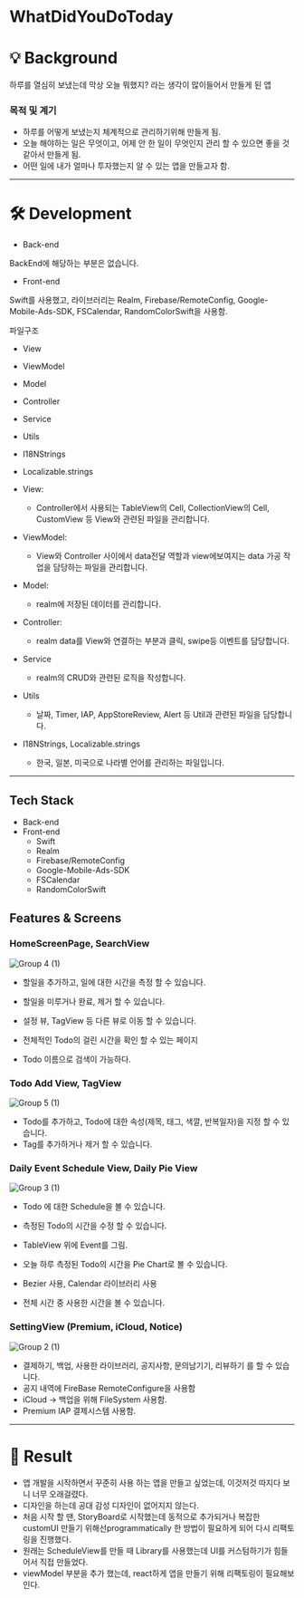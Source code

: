 # WhatDidYouDoToday

# **💡 Background**

하루를 열심히 보냈는데 막상 오늘 뭐했지? 라는 생각이 많이들어서 만들게 된 앱

### **목적 및 계기**

- 하루를 어떻게 보냈는지 체계적으로 관리하기위해 만들게 됨.
- 오늘 해야하는 일은 무엇이고, 어제 안 한 일이 무엇인지 관리 할 수 있으면 좋을 것 같아서 만들게 됨.
- 어떤 일에 내가 얼마나 투자했는지 알 수 있는 앱을 만들고자 함.

---

# **🛠 Development**

- Back-end

BackEnd에 해당하는 부분은 없습니다.

- Front-end

Swift를 사용했고, 라이브러리는 Realm, Firebase/RemoteConfig, Google-Mobile-Ads-SDK,  FSCalendar, RandomColorSwift을 사용함.

파일구조

 - View 
 - ViewModel 
 - Model 
 - Controller 
 - Service
 - Utils 
 - I18NStrings 
 - Localizable.strings

- View:
    - Controller에서 사용되는 TableView의 Cell, CollectionView의 Cell, CustomView 등 View와 관련된 파일을 관리합니다.
- ViewModel:
    - View와 Controller 사이에서 data전달 역할과 view에보여지는 data 가공 작업을 담당하는 파일을 관리합니다.
- Model:
    - realm에 저장된 데이터를 관리합니다.
- Controller:
    - realm data를 View와 연결하는 부분과 클릭, swipe등 이벤트를 담당합니다.
- Service
    - realm의 CRUD와 관련된 로직을 작성합니다.
- Utils
    - 날짜, Timer, IAP, AppStoreReview, Alert 등 Util과 관련된 파일을 담당합니다.
- I18NStrings, Localizable.strings
    - 한국, 일본, 미국으로 나라별 언어를 관리하는 파일입니다.

---

## **Tech Stack**

- Back-end
- Front-end
    - Swift
    - Realm
    - Firebase/RemoteConfig
    - Google-Mobile-Ads-SDK
    - FSCalendar
    - RandomColorSwift

## **Features & Screens**

### HomeScreen**Page, SearchView**

![Group 4 (1)](https://user-images.githubusercontent.com/45157159/156517275-b2d21022-9f81-478a-8db0-d4c04d5f8812.jpg)

- 할일을 추가하고, 일에 대한 시간을 측정 할 수 있습니다.
- 할일을 미루거나 완료, 제거 할 수 있습니다.
- 설정 뷰, TagView 등 다른 뷰로 이동 할 수 있습니다.

- 전체적인 Todo의 걸린 시간을 확인 할 수 있는 페이지
- Todo 이름으로 검색이 가능하다.

### Todo Add View, TagView

![Group 5 (1)](https://user-images.githubusercontent.com/45157159/156517196-cdd2b2dc-4b04-4948-a11b-5b56723b7510.jpg)

- Todo를 추가하고, Todo에 대한 속성(제목, 태그, 색깔, 반복일자)을 지정 할 수 있습니다.
- Tag를 추가하거나 제거 할 수 있습니다.

### Daily Event Schedule View, Daily Pie View

![Group 3 (1)](https://user-images.githubusercontent.com/45157159/156517219-02f0348f-2fec-48ad-9bb7-436300dab12e.jpg)

- Todo 에 대한 Schedule을 볼 수 있습니다.
- 측정된 Todo의 시간을 수정 할 수 있습니다.
- TableView 위에 Event를 그림.

- 오늘 하루 측정된 Todo의 시간을 Pie Chart로 볼 수 있습니다.
- Bezier 사용, Calendar 라이브러리 사용
- 전체 시간 중 사용한 시간을 볼 수 있습니다.

### SettingView (Premium, iCloud, Notice)

![Group 2 (1)](https://user-images.githubusercontent.com/45157159/156517245-4b7e0223-13fa-4a06-9787-7f75a7a2d264.jpg)

- 결제하기, 백업, 사용한 라이브러리, 공지사항, 문의남기기, 리뷰하기 를 할 수 있습니다.
- 공지 내역에 FireBase RemoteConfigure을 사용함
- iCloud → 백업을 위해 FileSystem 사용함.
- Premium IAP 결제시스템 사용함.

---

# **🛫 Result**

- 앱 개발을 시작하면서 꾸준히 사용 하는 앱을 만들고 싶었는데, 이것저것 따지다 보니 너무 오래걸렸다.
- 디자인을 하는데 공대 감성 디자인이 없어지지 않는다.
- 처음 시작 할 땐, StoryBoard로 시작했는데 동적으로 추가되거나 복잡한 customUI 만들기 위해선programmatically 한 방법이 필요하게 되어 다시 리팩토링을 진행했다.
- 원래는 ScheduleView를 만들 때 Library를 사용했는데 UI를 커스텀하기가 힘들어서 직접 만들었다.
- viewModel 부분을 추가 했는데, react하게 앱을 만들기 위해 리팩토링이 필요해보인다.
